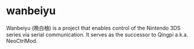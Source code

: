 # wanbeiyu
Wanbeiyu (晩白柚) is a project that enables control of the Nintendo 3DS series via serial communication. It serves as the successor to Qingpi a.k.a. NeoCtrlMod.
